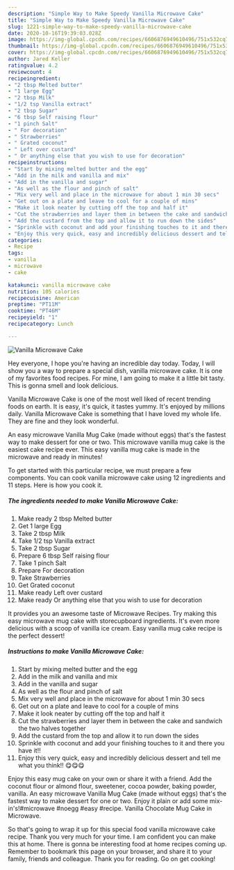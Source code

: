 ```yaml
---
description: "Simple Way to Make Speedy Vanilla Microwave Cake"
title: "Simple Way to Make Speedy Vanilla Microwave Cake"
slug: 1221-simple-way-to-make-speedy-vanilla-microwave-cake
date: 2020-10-16T19:39:03.028Z
image: https://img-global.cpcdn.com/recipes/6606876949610496/751x532cq70/vanilla-microwave-cake-recipe-main-photo.jpg
thumbnail: https://img-global.cpcdn.com/recipes/6606876949610496/751x532cq70/vanilla-microwave-cake-recipe-main-photo.jpg
cover: https://img-global.cpcdn.com/recipes/6606876949610496/751x532cq70/vanilla-microwave-cake-recipe-main-photo.jpg
author: Jared Keller
ratingvalue: 4.2
reviewcount: 4
recipeingredient:
- "2 tbsp Melted butter"
- "1 large Egg"
- "2 tbsp Milk"
- "1/2 tsp Vanilla extract"
- "2 tbsp Sugar"
- "6 tbsp Self raising flour"
- "1 pinch Salt"
- " For decoration"
- " Strawberries"
- " Grated coconut"
- " Left over custard"
- " Or anything else that you wish to use for decoration"
recipeinstructions:
- "Start by mixing melted butter and the egg"
- "Add in the milk and vanilla and mix"
- "Add in the vanilla and sugar"
- "As well as the flour and pinch of salt"
- "Mix very well and place in the microwave for about 1 min 30 secs"
- "Get out on a plate and leave to cool for a couple of mins"
- "Make it look neater by cutting off the top and half it"
- "Cut the strawberries and layer them in between the cake and sandwich the two halves together"
- "Add the custard from the top and allow it to run down the sides"
- "Sprinkle with coconut and add your finishing touches to it and there you have it!!"
- "Enjoy this very quick, easy and incredibly delicious dessert and tell me what you think!! 😋😋😋"
categories:
- Recipe
tags:
- vanilla
- microwave
- cake

katakunci: vanilla microwave cake 
nutrition: 105 calories
recipecuisine: American
preptime: "PT11M"
cooktime: "PT46M"
recipeyield: "1"
recipecategory: Lunch

---
```



![Vanilla Microwave Cake](https://img-global.cpcdn.com/recipes/6606876949610496/751x532cq70/vanilla-microwave-cake-recipe-main-photo.jpg)

Hey everyone, I hope you're having an incredible day today. Today, I will show you a way to prepare a special dish, vanilla microwave cake. It is one of my favorites food recipes. For mine, I am going to make it a little bit tasty. This is gonna smell and look delicious.

Vanilla Microwave Cake is one of the most well liked of recent trending foods on earth. It is easy, it's quick, it tastes yummy. It's enjoyed by millions daily. Vanilla Microwave Cake is something that I have loved my whole life. They are fine and they look wonderful.

An easy microwave Vanilla Mug Cake (made without eggs) that&#39;s the fastest way to make dessert for one or two. This microwave vanilla mug cake is the easiest cake recipe ever. This easy vanilla mug cake is made in the microwave and ready in minutes!


To get started with this particular recipe, we must prepare a few components. You can cook vanilla microwave cake using 12 ingredients and 11 steps. Here is how you cook it.

<!--inarticleads1-->

##### The ingredients needed to make Vanilla Microwave Cake:

1. Make ready 2 tbsp Melted butter
1. Get 1 large Egg
1. Take 2 tbsp Milk
1. Take 1/2 tsp Vanilla extract
1. Take 2 tbsp Sugar
1. Prepare 6 tbsp Self raising flour
1. Take 1 pinch Salt
1. Prepare  For decoration
1. Take  Strawberries
1. Get  Grated coconut
1. Make ready  Left over custard
1. Make ready  Or anything else that you wish to use for decoration


It provides you an awesome taste of Microwave Recipes. Try making this easy microwave mug cake with storecupboard ingredients. It&#39;s even more delicious with a scoop of vanilla ice cream. Easy vanilla mug cake recipe is the perfect dessert! 

<!--inarticleads2-->

##### Instructions to make Vanilla Microwave Cake:

1. Start by mixing melted butter and the egg
1. Add in the milk and vanilla and mix
1. Add in the vanilla and sugar
1. As well as the flour and pinch of salt
1. Mix very well and place in the microwave for about 1 min 30 secs
1. Get out on a plate and leave to cool for a couple of mins
1. Make it look neater by cutting off the top and half it
1. Cut the strawberries and layer them in between the cake and sandwich the two halves together
1. Add the custard from the top and allow it to run down the sides
1. Sprinkle with coconut and add your finishing touches to it and there you have it!!
1. Enjoy this very quick, easy and incredibly delicious dessert and tell me what you think!! 😋😋😋


Enjoy this easy mug cake on your own or share it with a friend. Add the coconut flour or almond flour, sweetener, cocoa powder, baking powder, vanilla. An easy microwave Vanilla Mug Cake (made without eggs) that&#39;s the fastest way to make dessert for one or two. Enjoy it plain or add some mix-in&#39;s!#microwave #noegg #easy #recipe. Vanilla Chocolate Mug Cake in Microwave. 

So that's going to wrap it up for this special food vanilla microwave cake recipe. Thank you very much for your time. I am confident you can make this at home. There is gonna be interesting food at home recipes coming up. Remember to bookmark this page on your browser, and share it to your family, friends and colleague. Thank you for reading. Go on get cooking!
